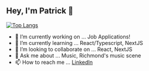 ## Hey, I'm Patrick 👋

[![Top Langs](https://github-readme-stats.vercel.app/api/top-langs/?username=ploymahloy&layout=compact)](https://github.com/ploymahloy/github-readme-stats)

- 🔭 I’m currently working on ... Job Applications!
- 🌱 I’m currently learning ... React/Typescript, NextJS
- 👯 I’m looking to collaborate on ... React, NextJS
- 💬 Ask me about ... Music, Richmond's music scene
- 📫 How to reach me ... [LinkedIn](https://www.linkedin.com/in/patrickmahloy/)
